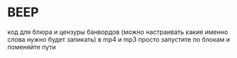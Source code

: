 # BEEP
код для блюра и цензуры банвордов (можно настраивать какие именно слова нужно будет запикать) в mp4 и mp3
просто запустите по блокам и поменяйте пути
